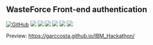 ## WasteForce Front-end authentication 


[![GitHub](https://img.shields.io/github/license/mashape/apistatus.svg)](https://github.com/Garccosta/IBM_Hackathon/blob/master/LICENSE)
![](https://img.shields.io/github/package-json/v/Garccosta/IBM_Hackathon.svg)
![](https://img.shields.io/github/last-commit/Garccosta/IBM_Hackathon.svg?color=red)
![](https://img.shields.io/github/languages/top/Garccosta/IBM_Hackathon.svg?color=yellow)
![](https://img.shields.io/github/languages/count/Garccosta/IBM_Hackathon.svg?color=lightgrey)
![](https://img.shields.io/github/languages/code-size/Garccosta/IBM_Hackathon.svg)
![](https://img.shields.io/github/repo-size/Garccosta/IBM_Hackathon.svg?color=blueviolet)

Preview:
https://garccosta.github.io/IBM_Hackathon/
